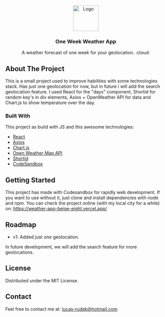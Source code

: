 <br />
<p align="center">
  
  <img src="https://www.shareicon.net/data/2016/11/15/853162_sun_512x512.png" alt="Logo" width="80" height="80" />

  <h3 align="center">One Week Weather App</h3>

  <p align="center">
    A weather forecast of one week for your geolocation. :cloud:
  </p>

## About The Project

This is a small project used to improve habilities with some technologies stack. Has just one geolocation for now, but in future i will add the search geolocation feature. I used React for the "days" component, Shortid for random key's in div elements, Axios + OpenWeather API for data and Chart.js to show temperature over the day.

### Built With

This project as build with JS and this awesome technologies:

- [React](https://www.npmjs.com/package/react)
- [Axios](https://www.npmjs.com/package/axios)
- [Chart.js](https://www.chartjs.org/)
- [Open Weather Map API](https://openweathermap.org/api)
- [Shortid](https://www.npmjs.com/package/shortid)
- [CodeSandbox](https://codesandbox.io/)

## Getting Started

This project has made with Codesandbox for rapidly web development. If you want to use without it, just clone and install dependencies with node and npm. You can check the project online (with my local city for a while) on: https://weather-app-beige-eight.vercel.app/

## Roadmap

- v1: Added just one geolocation.

In future development, we will add the search feature for more geolocations.

## License

Distributed under the MIT License.

## Contact

Feel free to contact me at: lucas-rudek@hotmail.com
